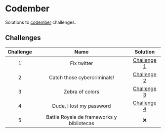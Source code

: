# Codember

Solutions to [codember](https://codember.dev/) challenges.

## Challenges

| Challenge | Name                                         | Solution                                  |
|:---------:|:--------------------------------------------:|:-----------------------------------------:|
| 1         | Fix twitter                                  | [Challenge 1](./challenge1/challenge1.js) |
| 2         | Catch those cybercriminals!                  | [Challenge 2](./challenge2/challenge2.js) |
| 3         | Zebra of colors                              | [Challenge 3](./challenge3/challenge3.js) |
| 4         | Dude, I lost my password                     | [Challenge 4](./challenge4/challenge4.js) |
| 5         | Battle Royale de frameworks y bibliotecas    | ❌ |

